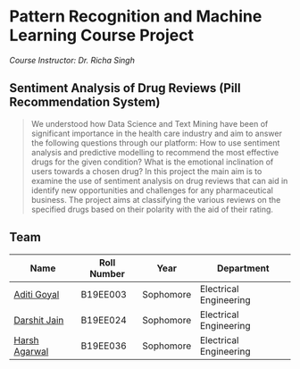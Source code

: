 # Pattern Recognition and Machine Learning Course Project

_Course Instructor: Dr. Richa Singh_

## Sentiment Analysis of Drug Reviews (Pill Recommendation System)

> We understood how Data Science and Text Mining have been of significant importance in the health care industry and aim to answer the following questions through our platform: How to use sentiment analysis and predictive modelling to recommend the most effective drugs for the given condition? What is the emotional inclination of users towards a chosen drug? In this project the main aim is to examine the use of sentiment analysis on drug reviews that can aid in identify new opportunities and challenges for any pharmaceutical business. The project aims at classifying the various reviews on the specified drugs based on their polarity with the aid of their rating.

## Team

| Name                                            | Roll Number | Year      | Department             |
| ----------------------------------------------- | ----------- | --------- | ---------------------- |
| [Aditi Goyal](https://github.com/gaditi123) | B19EE003   | Sophomore | Electrical Engineering |
| [Darshit Jain](https://github.com/DarshitJain04)    | B19EE024    | Sophomore | Electrical Engineering |
| [Harsh Agarwal](https://github.com/harsh-ux)    | B19EE036    | Sophomore | Electrical Engineering |

